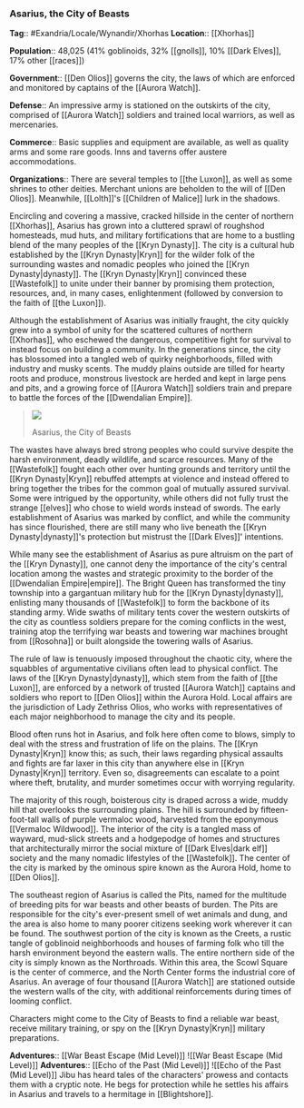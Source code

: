 ### Asarius, the City of Beasts
**Tag**:: #Exandria/Locale/Wynandir/Xhorhas
**Location**:: [[Xhorhas]]

**Population**:: 48,025 (41% goblinoids, 32% [[gnolls]], 10% [[Dark Elves]], 17% other [[races]])

**Government**:: [[Den Olios]] governs the city, the laws of which are enforced and monitored by captains of the [[Aurora Watch]].

**Defense**:: An impressive army is stationed on the outskirts of the city, comprised of [[Aurora Watch]] soldiers and trained local warriors, as well as mercenaries.

**Commerce**:: Basic supplies and equipment are available, as well as quality arms and some rare goods. Inns and taverns offer austere accommodations.

**Organizations**:: There are several temples to [[the Luxon]], as well as some shrines to other deities. Merchant unions are beholden to the will of [[Den Olios]]. Meanwhile, [[Lolth]]'s [[Children of Malice]] lurk in the shadows.

Encircling and covering a massive, cracked hillside in the center of northern [[Xhorhas]], Asarius has grown into a cluttered sprawl of roughshod homesteads, mud huts, and military fortifications that are home to a bustling blend of the many peoples of the [[Kryn Dynasty]]. The city is a cultural hub established by the [[Kryn Dynasty|Kryn]] for the wilder folk of the surrounding wastes and nomadic peoples who joined the [[Kryn Dynasty|dynasty]]. The [[Kryn Dynasty|Kryn]] convinced these [[Wastefolk]] to unite under their banner by promising them protection, resources, and, in many cases, enlightenment (followed by conversion to the faith of [[the Luxon]]).

Although the establishment of Asarius was initially fraught, the city quickly grew into a symbol of unity for the scattered cultures of northern [[Xhorhas]], who eschewed the dangerous, competitive fight for survival to instead focus on building a community. In the generations since, the city has blossomed into a tangled web of quirky neighborhoods, filled with industry and musky scents. The muddy plains outside are tilled for hearty roots and produce, monstrous livestock are herded and kept in large pens and pits, and a growing force of [[Aurora Watch]] soldiers train and prepare to battle the forces of the [[Dwendalian Empire]].

> ![](https://media.dndbeyond.com/compendium-images/egtw/yDOyqyOocErRgYJK/03-21.png)
> 
> Asarius, the City of Beasts

The wastes have always bred strong peoples who could survive despite the harsh environment, deadly wildlife, and scarce resources. Many of the [[Wastefolk]] fought each other over hunting grounds and territory until the [[Kryn Dynasty|Kryn]] rebuffed attempts at violence and instead offered to bring together the tribes for the common goal of mutually assured survival. Some were intrigued by the opportunity, while others did not fully trust the strange [[elves]] who chose to wield words instead of swords. The early establishment of Asarius was marked by conflict, and while the community has since flourished, there are still many who live beneath the [[Kryn Dynasty|dynasty]]'s protection but mistrust the [[Dark Elves]]' intentions.

While many see the establishment of Asarius as pure altruism on the part of the [[Kryn Dynasty]], one cannot deny the importance of the city's central location among the wastes and strategic proximity to the border of the [[Dwendalian Empire|empire]]. The Bright Queen has transformed the tiny township into a gargantuan military hub for the [[Kryn Dynasty|dynasty]], enlisting many thousands of [[Wastefolk]] to form the backbone of its standing army. Wide swaths of military tents cover the western outskirts of the city as countless soldiers prepare for the coming conflicts in the west, training atop the terrifying war beasts and towering war machines brought from [[Rosohna]] or built alongside the towering walls of Asarius.

The rule of law is tenuously imposed throughout the chaotic city, where the squabbles of argumentative civilians often lead to physical conflict. The laws of the [[Kryn Dynasty|dynasty]], which stem from the faith of [[the Luxon]], are enforced by a network of trusted [[Aurora Watch]] captains and soldiers who report to [[Den Olios]] within the Aurora Hold. Local affairs are the jurisdiction of Lady Zethriss Olios, who works with representatives of each major neighborhood to manage the city and its people.

Blood often runs hot in Asarius, and folk here often come to blows, simply to deal with the stress and frustration of life on the plains. The [[Kryn Dynasty|Kryn]] know this; as such, their laws regarding physical assaults and fights are far laxer in this city than anywhere else in [[Kryn Dynasty|Kryn]] territory. Even so, disagreements can escalate to a point where theft, brutality, and murder sometimes occur with worrying regularity.

The majority of this rough, boisterous city is draped across a wide, muddy hill that overlooks the surrounding plains. The hill is surrounded by fifteen-foot-tall walls of purple vermaloc wood, harvested from the eponymous [[Vermaloc Wildwood]]. The interior of the city is a tangled mass of wayward, mud-slick streets and a hodgepodge of homes and structures that architecturally mirror the social mixture of [[Dark Elves|dark elf]] society and the many nomadic lifestyles of the [[Wastefolk]]. The center of the city is marked by the ominous spire known as the Aurora Hold, home to [[Den Olios]].

The southeast region of Asarius is called the Pits, named for the multitude of breeding pits for war beasts and other beasts of burden. The Pits are responsible for the city's ever-present smell of wet animals and dung, and the area is also home to many poorer citizens seeking work wherever it can be found. The southwest portion of the city is known as the Creets, a rustic tangle of goblinoid neighborhoods and houses of farming folk who till the harsh environment beyond the eastern walls. The entire northern side of the city is simply known as the Northroads. Within this area, the Scowl Square is the center of commerce, and the North Center forms the industrial core of Asarius. An average of four thousand [[Aurora Watch]] are stationed outside the western walls of the city, with additional reinforcements during times of looming conflict.

Characters might come to the City of Beasts to find a reliable war beast, receive military training, or spy on the [[Kryn Dynasty|Kryn]] military preparations.

**Adventures**:: [[War Beast Escape (Mid Level)]]
![[War Beast Escape (Mid Level)]]
**Adventures**:: [[Echo of the Past (Mid Level)]]
![[Echo of the Past (Mid Level)]]
Jibu has heard tales of the characters' prowess and contacts them with a cryptic note. He begs for protection while he settles his affairs in Asarius and travels to a hermitage in [[Blightshore]].